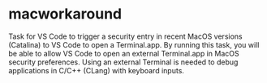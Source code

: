 # macworkaround
Task for VS Code to trigger a security entry in recent MacOS versions (Catalina) to VS Code to open a Terminal.app. By running
this task, you will be able to allow VS Code to open an external Terminal.app in MacOS security preferences. Using
an external Terminal is needed to debug applications in C/C++ (CLang) with keyboard inputs.
